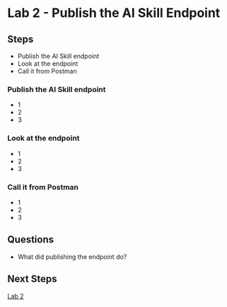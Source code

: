 # Lab 2 - Publish the AI Skill Endpoint

## Steps
- Publish the AI Skill endpoint
- Look at the endpoint
- Call it from Postman

### Publish the AI Skill endpoint
- 1
- 2
- 3

### Look at the endpoint
- 1
- 2
- 3

### Call it from Postman
- 1
- 2
- 3

## Questions
- What did publishing the endpoint do?

## Next Steps
[Lab 2](/lab02.md)